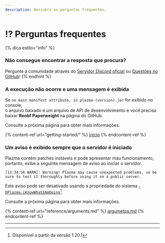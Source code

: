 ```yaml
---
description: Descubra as perguntas frequentes.
---
```


# ⁉️ Perguntas frequentes

{% dica estilo="info" %}

### Não consegue encontrar a resposta que procura?

Pergunte à comunidade através do [Servidor Discord oficial](https://discord.gg/MmfC52K8A8) ou [Questões no GitHub](https://github.com/PlazmaMC/PlazmaBukkit/issues)!
{% endhint %}

### A execução não ocorre e uma mensagem é exibida

Se `no main manifest attribute, in plazma-(version).jar` for exibido no console,\
o arquivo baixado é um arquivo de API de desenvolvimento e você precisa baixar **Reobf Paperweight** na página do GitHub.

Consulte a próxima página para obter mais informações.

{% content-ref url="getting-started/" %}
[início](getting-started#id-2)
{% endcontent-ref %}

### Um aviso é exibido sempre que o servidor é iniciado

Plazma contém patches instáveis e pode apresentar mau funcionamento, portanto, exibe a seguinte mensagem de aviso ao iniciar o servidor.

```log
[12:34:56 WARN]: Warning! Plazma may cause unexpected problems, so be sure to test it thoroughly before using it on a public server.
```

Este aviso pode ser desativado usando a propriedade do sistema [`-DPlazma.iKnowWhatIAmDoing`](#user-content-fn-1)[^1].

Consulte a próxima página para obter mais informações.

{% content-ref url="reference/arguments.md" %}
[argumetos.md](reference/arguments.md#plazma.iknowwhatiamdoing)
{% endcontent-ref %}

***

[^1]: Disponível a partir da versão 1.20.1
